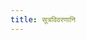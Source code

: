 ```yaml
---
title: सूत्रविवरणानि
---
```

<div class="card-group border border-primary">
<div class="js_include vritti_l2 " relativeUrlBase="../vritti/padachcheda/pada-1.1/1.1.1/"  title="पदच्छेदः" dataType="txt"> </div>  
<div class="js_include vritti_l1 " relativeUrlBase="../vritti/full_sutra/pada-1.1/1.1.1/"  title="सानुवृत्तिसूत्रम्" dataType="txt"> </div>  
<div class="js_include vritti_l2 collapsed " relativeUrlBase="../vritti/adhikara/pada-1.1/1.1.1/"  title="अधिकारः" dataType="txt"> </div>  
<div class="js_include vritti_l2 collapsed " relativeUrlBase="../vritti/anuvritti/pada-1.1/1.1.1/"  title="अनुवृत्तिः" dataType="txt"> </div>  
<div class="js_include vritti_l2 collapsed " relativeUrlBase="../vritti/topic/pada-1.1/1.1.1/"  title="विषयः" dataType="txt"> </div>  
</div>
<div class="card-group border border-secondary">
<div class="js_include vritti_l1" relativeUrlBase="../vritti/sumit_garg_english/pada-1.1/1.1.1/"  title="गार्गसुमितानुवादः" dataType="txt"> </div>  
<div class="js_include vritti_l1 collapsed" relativeUrlBase="../vritti/vAsu/pada-1.1/1.1.1/"  title="श्रीश्चन्द्रवासुः" dataType="txt"> </div>  
<div class="js_include vritti_l1 collapsed" relativeUrlBase="../vritti/satishabodha/pada-1.1/1.1.1/"  title="सतीशबोधः"> </div>  
</div>
<div class="card-group border border-primary">
<div class="js_include vritti_l1" relativeUrlBase="../vritti/kashika/pada-1.1/1.1.1/" title="काशिका"> </div>  
<div class="js_include collapsed vritti_l2" relativeUrlBase="../vritti/nyasa/pada-1.1/1.1.1/"  title="न्यासः"> </div>  
<div class="js_include collapsed vritti_l2" relativeUrlBase="../vritti/padamanjari/pada-1.1/1.1.1/"  title="पदमञ्जरी"> </div>  
</div>
<div class="js_include vritti_l1" relativeUrlBase="../vritti/mahabhashyam/pada-1.1/1.1.1/" title="महाभाष्यम्"> </div>  
<div class="card-group border border-primary">
<div class="js_include vritti_l1" relativeUrlBase="../vritti/siddhantakaumudi/pada-1.1/1.1.1/"  title="सिद्धान्तकौमुदी"> </div>  
<div class="js_include collapsed vritti_l2" relativeUrlBase="../vritti/balamanorama/pada-1.1/1.1.1/"  title="बालमनोरमा"> </div>  
<div class="js_include collapsed vritti_l2" relativeUrlBase="../vritti/tattvabodhini/pada-1.1/1.1.1/"  title="तत्त्वबोधिनी"> </div>  
</div>  
<div class="js_include vritti_l1" relativeUrlBase="../vritti/laghusiddhantakaumudi/pada-1.1/1.1.1/"  title="लघुकौमुदी"> </div>  
